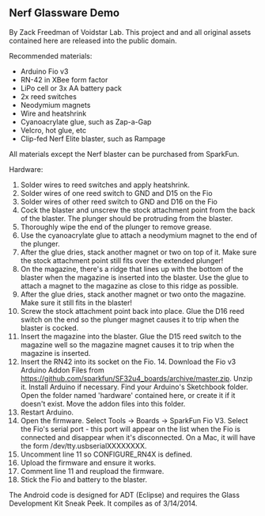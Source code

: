 ## Nerf Glassware Demo ##

By Zack Freedman of Voidstar Lab.
This project and and all original assets contained here are released into the public domain.

Recommended materials:
- Arduino Fio v3
- RN-42 in XBee form factor
- LiPo cell or 3x AA battery pack
- 2x reed switches
- Neodymium magnets
- Wire and heatshrink
- Cyanoacrylate glue, such as Zap-a-Gap
- Velcro, hot glue, etc
- Clip-fed Nerf Elite blaster, such as Rampage

All materials except the Nerf blaster can be purchased from SparkFun.

Hardware:
1. Solder wires to reed switches and apply heatshrink.
2. Solder wires of one reed switch to GND and D15 on the Fio
3. Solder wires of other reed switch to GND and D16 on the Fio
4. Cock the blaster and unscrew the stock attachment point from the back of the blaster. The plunger should be protruding from the blaster.
5. Thoroughly wipe the end of the plunger to remove grease.
6. Use the cyanoacrylate glue to attach a neodymium magnet to the end of the plunger.
7. After the glue dries, stack another magnet or two on top of it. Make sure the stock attachment point still fits over the extended plunger!
8. On the magazine, there's a ridge that lines up with the bottom of the blaster when the magazine is inserted into the blaster. Use the glue to attach a magnet to the magazine as close to this ridge as possible.
9. After the glue dries, stack another magnet or two onto the magazine. Make sure it still fits in the blaster!
10. Screw the stock attachment point back into place. Glue the D16 reed switch on the end so the plunger magnet causes it to trip when the blaster is cocked.
11. Insert the magazine into the blaster. Glue the D15 reed switch to the magazine well so the magazine magnet causes it to trip when the magazine is inserted.
12. Insert the RN42 into its socket on the Fio.
	14. Download the Fio v3 Arduino Addon Files from https://github.com/sparkfun/SF32u4_boards/archive/master.zip. Unzip it. Install Arduino if necessary. Find your Arduino's Sketchbook folder. Open the folder named 'hardware' contained here, or create it if it doesn't exist. Move the addon files into this folder.
15. Restart Arduino.
16. Open the firmware. Select Tools → Boards → SparkFun Fio V3. Select the Fio's serial port - this port will appear on the list when the Fio is connected and disappear when it's disconnected. On a Mac, it will have the form /dev/tty.usbserialXXXXXXXX.
17. Uncomment line 11 so CONFIGURE_RN4X is defined.
18. Upload the firmware and ensure it works.
19. Comment line 11 and reupload the firmware.
20. Stick the Fio and battery to the blaster.

The Android code is designed for ADT (Eclipse) and requires the Glass Development Kit Sneak Peek. It compiles as of 3/14/2014.